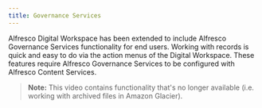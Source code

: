 ```yaml
---
title: Governance Services
---
```


Alfresco Digital Workspace has been extended to include Alfresco Governance Services functionality for end users. Working with records is quick and easy to do via the action menus of the Digital Workspace.
These features require Alfresco Governance Services to be configured with Alfresco Content Services.

> **Note:** This video contains functionality that's no longer available (i.e. working with archived files in Amazon Glacier).
